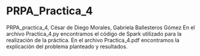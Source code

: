 # PRPA_Practica_4
PRPA_practica_4, César de Diego Morales, Gabriela Ballesteros Gómez
En el archivo Practica_4.py encontramos el código de Spark utilizado para la realización de la práctica.
En el archivo Practica_4.pdf encontramos la explicación del problema planteado y resultados. 
